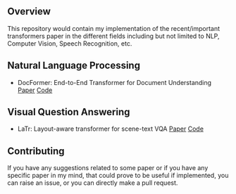 ## Overview

This repository would contain my implementation of the recent/important transformers paper in the different fields including but not limited to NLP, Computer Vision, Speech Recognition, etc.

## Natural Language Processing
* DocFormer: End-to-End Transformer for Document Understanding [Paper](https://arxiv.org/abs/2106.11539) [Code](https://github.com/shabie/docformer)

## Visual Question Answering
* LaTr: Layout-aware transformer for scene-text VQA [Paper](https://arxiv.org/abs/2112.12494) [Code](https://github.com/uakarsh/latr)

## Contributing

If you have any suggestions related to some paper or if you have any specific paper in my mind, that could prove to be useful if implemented, you can raise an issue, or you can directly make a pull request.
